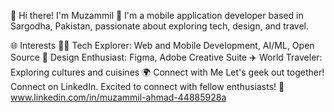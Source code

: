 👋 Hi there! I'm Muzammil
🚀 I'm a mobile application developer based in Sargodha, Pakistan, passionate about exploring tech, design, and travel.

🌐 Interests
👨‍💻 Tech Explorer: Web and Mobile Development, AI/ML, Open Source
🎨 Design Enthusiast: Figma, Adobe Creative Suite
✈️ World Traveler: Exploring cultures and cuisines
🌍 Connect with Me
Let's geek out together! Connect on LinkedIn. Excited to connect with fellow enthusiasts! 🌟
www.linkedin.com/in/muzammil-ahmad-44885928a
<!---
muzammilAhmad89/muzammilAhmad89 is a ✨ special ✨ repository because its `README.md` (this file) appears on your GitHub profile.
You can click the Preview link to take a look at your changes.
--->
